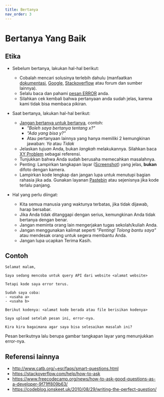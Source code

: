```yaml
---
title: Bertanya
nav_order: 3
---
```


# Bertanya Yang Baik

## Etika

- Sebelum bertanya, lakukan hal-hal berikut:
  - Cobalah mencari solusinya terlebih dahulu (manfaatkan [dokumentasi](https://docs.python.org/3/), [Google](https://www.google.com/), [Stackoverflow](https://stackoverflow.com/) atau forum dan sumber lainnya).
  - Selalu baca dan pahami [pesan ERROR](https://docs.python.org/3/tutorial/errors.html) anda. 
  - Silahkan cek kembali bahwa pertanyaan anda sudah jelas, karena kami tidak bisa membaca pikiran.

- Saat bertanya, lakukan hal-hal berikut: 
  - [Jangan bertanya untuk bertanya](https://dontasktoask.com/), contoh:
    - *"Boleh saya bertanya tentang x?"*
    - *"Ada yang bisa y?"*
    - Atau pertanyaan lainnya yang hanya memiliki 2 kemungkinan jawaban: *Ya* atau *Tidak*
  - Jelaskan *tujuan* Anda, bukan *langkah* melakukannya. Silahkan baca [XY Problem](http://xyproblem.info/) sebagai referensi.
  - Tunjukkan bahwa Anda sudah berusaha memecahkan masalahnya.
  - Penting: Lampirkan tangkapan layar ([Screenshot](https://www.take-a-screenshot.org/)) yang jelas, **bukan** difoto dengan kamera.
  - Lampirkan kode lengkap dan jangan lupa untuk menutupi bagian rahasia jika ada. Gunakan layanan [Pastebin](https://pastebin.com/) atau sejenisnya jika kode terlalu panjang.

- Hal yang perlu diingat:
  - Kita semua manusia yang waktunya terbatas, jika tidak dijawab, harap bersabar.
  - Jika Anda tidak ditanggapi dengan serius, kemungkinan Anda tidak bertanya dengan benar.
  - Jangan meminta orang lain mengerjakan tugas sekolah/kuliah Anda.
  - Jangan menggunakan kalimat seperti *"Penting! Tolong bantu saya"* atau mendesak orang untuk segera membantu Anda.
  - Jangan lupa ucapkan Terima Kasih.

## Contoh

```
Selamat malam,

Saya sedang mencoba untuk query API dari website <alamat website>

Tetapi kode saya error terus.

Sudah saya coba:
- <usaha a>
- <usaha b>

Berikut kodenya: <alamat kode berada atau file berisikan kodenya>

Saya upload setelah pesan ini, error-nya.

Kira kira bagaimana agar saya bisa selesaikan masalah ini?
```

Pesan berikutnya lalu berupa gambar tangkapan layar yang menunjukkan error-nya.

## Referensi lainnya

* http://www.catb.org/~esr/faqs/smart-questions.html
* https://stackoverflow.com/help/how-to-ask
* https://www.freecodecamp.org/news/how-to-ask-good-questions-as-a-developer-9f71ff809b63/
* https://codeblog.jonskeet.uk/2010/08/29/writing-the-perfect-question/
